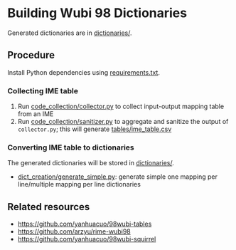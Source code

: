 # Building Wubi 98 Dictionaries

Generated dictionaries are in [dictionaries/](dictionaries/).

## Procedure

Install Python dependencies using [requirements.txt](requirements.txt).

### Collecting IME table

1. Run [code_collection/collector.py](code_collection/collector.py) to collect input-output mapping table from an IME
2. Run [code_collection/sanitizer.py](code_collection/sanitizer.py) to aggregate and sanitize the output of `collector.py`; this will generate [tables/ime_table.csv](tables/ime_table.csv)


### Converting IME table to dictionaries

The generated dictionaries will be stored in [dictionaries/](dictionaries/).

- [dict_creation/generate_simple.py]([dict_creation/generate_simple.py): generate simple one mapping per line/multiple mapping per line dictionaries

## Related resources

- <https://github.com/yanhuacuo/98wubi-tables>
- <https://github.com/arzyu/rime-wubi98>
- <https://github.com/yanhuacuo/98wubi-squirrel>
